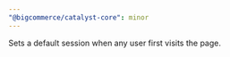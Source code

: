 ```yaml
---
"@bigcommerce/catalyst-core": minor
---
```


Sets a default session when any user first visits the page.
